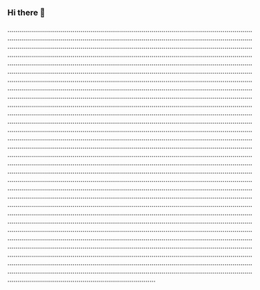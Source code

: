 ### Hi there 👋

...................................................................................................................................................................................................................................................................................................................................................................................................................................................................................................................................................................................................................................................................................................................................................................................................................................................................................................................................................................................................................................................................................................................................................................................................................................................................................................................................................................................................................................................................................................................................................................................................................................................................................................................................................................................................................................................................................................................................................................................................................................................................................................................................................................................................................................................................................................................................................................................................................................................................................................................................................................................................................................................................................................................................................................................................................................................................................................................................................................................................................................................................................................................................................................................................................................................................................................................................................................................................................................................................................................................................................................................................................................................................................................................................................................................................................................................................................................................................................